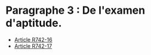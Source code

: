 # Paragraphe 3 : De l'examen d'aptitude.

- [Article R742-16](article-r742-16.md)
- [Article R742-17](article-r742-17.md)
